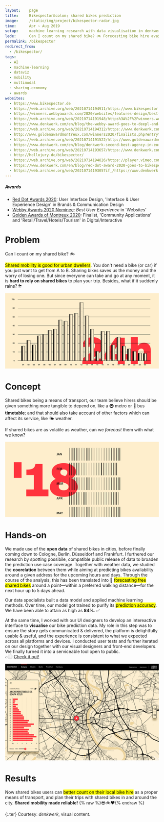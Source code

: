 ```yaml
---
layout:    page
title:     Bikespector&colon; shared bikes prediction
image:     /static/img/project/bikespector-radar.jpg
time:      Apr ~ Aug 2019
setup:     machine learning research with data visualisation in denkwerk.
lede:      Can I count on my shared bike? 🚲 Forecasting bike hire availability for reliable shared mobility.
permalink: /bikespector
redirect_from:
  - /bikespector/
tags:
  - AI
  - machine-learning
  - dataviz
  - mobility
  - multimodal
  - sharing-economy
  - awards
websites:
  - https://www.bikespector.de
  - https://web.archive.org/web/20210714194911/https://www.bikespector.de/
  - https://winners.webbyawards.com/2020/websites/features-design/best-user-experience/129177/bikespector
  - https://web.archive.org/web/20210714191948/https%3A%2F%2Fwinners.webbyawards.com%2F2020%2Fwebsites%2Ffeatures-design%2Fbest-user-experience%2F129177%2Fbikespector
  - https://www.denkwerk.com/en/blog/the-webby-award-goes-to-deepl-and-denkwerk
  - https://web.archive.org/web/20210714194312/https://www.denkwerk.com/en/blog/the-webby-award-goes-to-deepl-and-denkwerk
  - http://www.goldenawardmontreux.com/winners2020/finalists.php?entrytype=DIGITAL%20/%20INTERACTIVE
  - https://web.archive.org/web/20210714191522/http://www.goldenawardmontreux.com/winners2020/finalists.php?entrytype=DIGITAL+%2F+INTERACTIVE
  - https://www.denkwerk.com/en/blog/denkwerk-second-best-agency-in-europe-at-the-golden-award-of-montreux
  - https://web.archive.org/web/20210714193657/https://www.denkwerk.com/en/blog/denkwerk-second-best-agency-in-europe-at-the-golden-award-of-montreux
  - http://hellojury.de/bikespector/
  - https://web.archive.org/web/20210714194826/https://player.vimeo.com/video/389712478?color=ff333d&title=0&byline=0&portrait=0&badge=0&autoplay=true
  - https://www.denkwerk.com/en/blog/red-dot-award-2020-goes-to-bikespector
  - https://web.archive.org/web/20210714193057if_/https://www.denkwerk.com/en/blog/red-dot-award-2020-goes-to-bikespector
---
```


<div class="ter" markdown="1">

##### Awards

- [Red Dot Awards 2020](https://www.denkwerk.com/en/blog/red-dot-award-2020-goes-to-bikespector): User Interface Design, 'Interface & User Experience Design' in Brands & Communication Design
- [Webby Awards 2020 Nominee](https://winners.webbyawards.com/2020/websites/features-design/best-user-experience/129177/bikespector): *Best User Experience* in 'Websites'
- [Golden Awards of Montreux 2020](https://web.archive.org/web/20210714191522/http://www.goldenawardmontreux.com/winners2020/finalists.php?entrytype=DIGITAL+%2F+INTERACTIVE): Finalist, 'Community Applications' and 'Retail/Travel/Hotels/Tourism' in Digital/Interactive

</div>

# Problem
Can I count on my shared bike? 🚲

<mark>Shared mobility is good for urban dwellers</mark>. You don't need a bike (or car) if you just want to get from A to B. Sharing bikes saves us the money and the worry of losing one. But since everyone can take and go at any moment, it is **hard to rely on shared bikes** to plan your trip. Besides, what if it suddenly rains? ⛈

<!--- Add back video when live
<figure>
  <video autoplay loop muted>
    <source src="/videos/portfolio/ardi-logo.mp4" type="video/mp4">
  </video>
  <figcaption class="extras"></figcaption>
</figure>
--->

![Can we have a service timetable for shared bikes?](/static/img/project/bikespector-shared-bikes-timetable.png)

# Concept
Shared bikes being a means of transport, our team believe hirers should be given something more tangible to depend on, like a 🚇 metro or 🚌 bus **timetable**; and that should also take account of other factors which can affect its service, like 🌤 weather.

If shared bikes are as volatile as weather, can we *forecast* them with what we know?

![If shared bikes are as volatile as weather, can we forecast them with what we know?](/static/img/project/bikespector-machine-learning.png)

# Hands-on
We made use of the **open data** of shared bikes in cities, before finally coming down to Cologne, Berlin, Düsseldorf and Frankfurt. I furthered our research by spotting possibile, compatible public release of data to broaden the prediction use case coverage. Together with weather data, we studied the **coorelation** between them while aiming at predicting bikes availability around a given address for the upcoming hours and days. Through the course of the analysis, this has been translated into 🤩 <mark>forecasting free shared bikes</mark> around a point—within a preferred walking distance—for the next hour up to 5 days ahead.

Our data specialists built a data model and applied machine learning methods. Over time, our model got trained to purify its <mark>prediction accuracy</mark>. We have been able to attain as high as **84%**. ✅

At the same time, I worked with our UI designers to develop an intereactive interface to **visualise** our bike prediction data. My role in this step was to ensure the story gets communicated & delivered, the platform is delightfully usable & useful, and the experience is consistent to what we expected across all platforms and devices. I conducted user tests and further iterated on our design together with our visual designers and front-end developers. We finally turned it into a serviceable tool open to public.  
👉🏼 [Check it out!](https://www.bikespector.de)

![Bikespector interface, forecasting shared bikes availability from the next hour up to 5 days ahead!](/static/img/project/bikespector-UI.png)

# Results
Now shared bikes users can <mark>better count on their local bike hire</mark> as a proper means of transport, and plan their trips with shared bikes in and around the city. **Shared mobility made reliable!** {% raw %}<span style="display: inline-block">😎🚲❤️</span>{% endraw %}

<!--
-------
Interested in making the list longer together? Let's get in touch! [E-mail](mailto:{{ site.email }}) [Twitter](https://twitter.com/{{ site.twitter.username }}) [LinkedIn]({{ site.linkedin }})
-->

{:.ter}
Courtesy: <i>denkwerk</i>, visual content.
